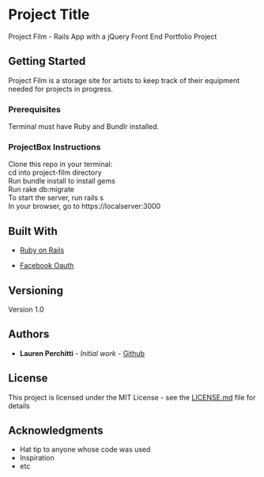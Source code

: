 # Project Title

Project Film - Rails App with a jQuery Front End Portfolio Project

## Getting Started

Project Film is a storage site for artists to keep track of their equipment needed for projects in progress.

### Prerequisites

Terminal must have Ruby and Bundlr installed.

### ProjectBox Instructions

Clone this repo in your terminal: <br>
cd into project-film directory  <br>
Run bundle install to install gems <br>
Run rake db:migrate <br>
To start the server, run rails s <br>
In your browser, go to https://localserver:3000


## Built With

* [Ruby on Rails](https://rubyonrails.org/)

* [Facebook Oauth](https://developers.facebook.com/docs/facebook-login/web/)


## Versioning

Version 1.0

## Authors

* **Lauren Perchitti** - *Initial work* - [Github](https://github.com/Perchitti)

## License

This project is licensed under the MIT License - see the [LICENSE.md](LICENSE.md) file for details

## Acknowledgments

* Hat tip to anyone whose code was used
* Inspiration
* etc
